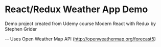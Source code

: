 # React/Redux Weather App Demo

Demo project created from Udemy course Modern React with Redux by Stephen Grider

-- Uses Open Weather Map API  (http://openweathermap.org/forecast5)


